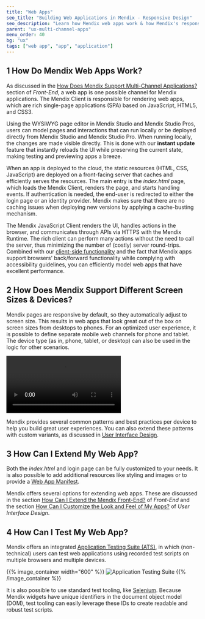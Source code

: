 ```yaml
---
title: "Web Apps"
seo_title: "Building Web Applications in Mendix - Responsive Design"
seo_description: "Learn how Mendix web apps work & how Mendix's responsive design means applications will look great no matter which resolution or device they're displayed on."
parent: "ux-multi-channel-apps"
menu_order: 40
bg: "ux"
tags: ["web app", "app", "application"]
---
```


## 1 How Do Mendix Web Apps Work?

As discussed in the [How Does Mendix Support Multi-Channel Applications?](front-end#support-multi-channel) section of *Front-End*, a web app is one possible channel for Mendix applications. The Mendix Client is responsible for rendering web apps, which are rich single-page applications (SPA) based on JavaScript, HTML5, and CSS3.

Using the WYSIWYG page editor in Mendix Studio and Mendix Studio Pros, users can model pages and interactions that can run locally or be deployed directly from Mendix Studio and Mendix Studio Pro. When running locally, the changes are made visible directly. This is done with our **instant update** feature that instantly reloads the UI while preserving the current state, making testing and previewing apps a breeze.

When an app is deployed to the cloud, the static resources (HTML, CSS, JavaScript) are deployed on a front-facing server that caches and efficiently serves the resources. The main entry is the *index.html* page, which loads the Mendix Client, renders the page, and starts handling events. If authentication is needed, the end-user is redirected to either the login page or an identity provider. Mendix makes sure that there are no caching issues when deploying new versions by applying a cache-busting mechanism.

The Mendix JavaScript Client renders the UI, handles actions in the browser, and communicates through APIs via HTTPS with the Mendix Runtime. The rich client can perform many actions without the need to call the server, thus minimizing the number of (costly) server round-trips. Combined with our [client-side functionality](front-end#support-client-side-logic) and the fact that Mendix apps support browsers' back/forward functionality while complying with accessibility guidelines, you can efficiently model web apps that have excellent performance.

## 2 How Does Mendix Support Different Screen Sizes & Devices?

Mendix pages are responsive by default, so they automatically adjust to screen size. This results in web apps that look great out of the box on screen sizes from desktops to phones. For an optimized user experience, it is possible to define separate mobile web channels for phone and tablet. The device type (as in, phone, tablet, or desktop) can also be used in the logic for other scenarios.

<video controls src="attachments/Eval_Mobile_ResponsiveFormFactorsBuild_V2-2.mp4">VIDEO</video>

Mendix provides several common patterns and best practices per device to help you build great user experiences. You can also extend these patterns with custom variants, as discussed in [User Interface Design](ui-design).

## 3 How Can I Extend My Web App?

Both the *index.html* and login page can be fully customized to your needs. It is also possible to add additional resources like styling and images or to provide a [Web App Manifest](https://www.w3.org/TR/appmanifest/).

Mendix offers several options for extending web apps. These are discussed in the section [How Can I Extend the Mendix Front-End?](front-end#extend) of *Front-End* and the section [How Can I Customize the Look and Feel of My Apps?](ui-design#customize) of *User Interface Design*.

## 4 How Can I Test My Web App?

Mendix offers an integrated [Application Testing Suite (ATS)](https://docs.mendix.com/ats/), in which (non-technical) users can test web applications using recorded test scripts on multiple browsers and multiple devices.

{{% image_container width="600" %}}
![Application Testing Suite](attachments/ats.png)
{{% /image_container %}}

It is also possible to use standard test tooling, like [Selenium](https://www.seleniumhq.org/). Because Mendix widgets have unique identifiers in the document object model (DOM), test tooling can easily leverage these IDs to create readable and robust test scripts.
